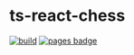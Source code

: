 # ts-react-chess

[![build][build badge]][build link] [![pages badge]][pages link]

[build badge]: https://img.shields.io/github/workflow/status/vjrasane/ts-react-chess/CI?style=flat-square
[build link]: https://github.com/vjrasane/ts-react-chess/actions

[pages badge]: https://img.shields.io/badge/GitHub-Pages-white?style=flat-square&logo=github
[pages link]: https://vjrasane.github.io/ts-react-chess